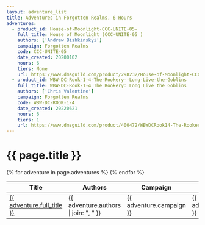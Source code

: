 ```yaml
---
layout: adventure_list
title: Adventures in Forgotten Realms, 6 Hours
adventures:
  - product_id: House-of-Moonlight-CCC-UNITE-05-
    full_title: House of Moonlight (CCC-UNITE-05 )
    authors: ['Andrew Bishkinskyi']
    campaign: Forgotten Realms
    code: CCC-UNITE-05
    date_created: 20200102
    hours: 6
    tiers: None
    url: https://www.dmsguild.com/product/298232/House-of-Moonlight-CCCUNITE05-?filters=45470_0_0_0_0_0_0_0
  - product_id: WBW-DC-Rook-1-4-The-Rookery--Long-Live-the-Goblins
    full_title: WBW-DC-Rook-1-4 The Rookery: Long Live the Goblins
    authors: ['Chris Valentine']
    campaign: Forgotten Realms
    code: WBW-DC-ROOK-1-4
    date_created: 20220621
    hours: 6
    tiers: 1
    url: https://www.dmsguild.com/product/400472/WBWDCRook14-The-Rookery-Long-Live-the-Goblins?filters=0_0_100057_0_0_0_0_0
---
```


<h1 class="page-title">{{ page.title }}</h1>

<table class="adventure-table">
  <thead>
    <tr>
      <th>Title</th>
      <th>Authors</th>
      <th>Campaign</th>
      <th>Code</th>
      <th>Date</th>
      <th>Hours</th>
      <th>Tier</th>
    </tr>
  </thead>
  <tbody>
    {% for adventure in page.adventures %}
    <tr>
      <td><a href="{{ adventure.url }}">{{ adventure.full_title }}</a></td>
      <td>{{ adventure.authors | join: ", " }}</td>
      <td>{{ adventure.campaign }}</td>
      <td>{{ adventure.code }}</td>
      <td>{{ adventure.date_created }}</td>
      <td>{{ adventure.hours }}</td>
      <td>{{ adventure.tiers }}</td>
    </tr>
    {% endfor %}
  </tbody>
</table>
